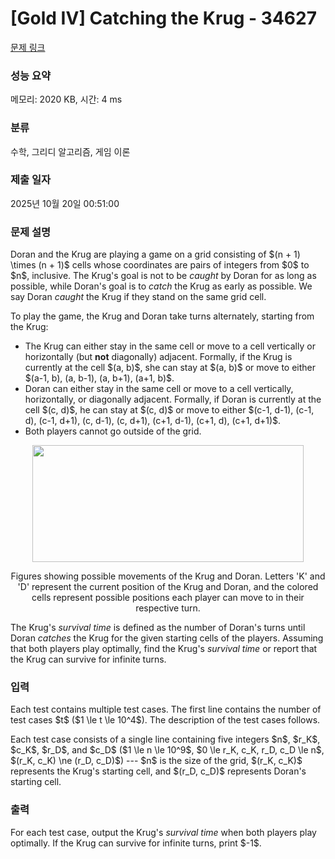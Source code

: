 # [Gold IV] Catching the Krug - 34627 

[문제 링크](https://www.acmicpc.net/problem/34627) 

### 성능 요약

메모리: 2020 KB, 시간: 4 ms

### 분류

수학, 그리디 알고리즘, 게임 이론

### 제출 일자

2025년 10월 20일 00:51:00

### 문제 설명

<p>Doran and the Krug are playing a game on a grid consisting of $(n + 1) \times (n + 1)$ cells whose coordinates are pairs of integers from $0$ to $n$, inclusive. The Krug's goal is not to be <em>caught</em> by Doran for as long as possible, while Doran's goal is to <em>catch</em> the Krug as early as possible. We say Doran <em>caught</em> the Krug if they stand on the same grid cell.</p>

<p>To play the game, the Krug and Doran take turns alternately, starting from the Krug:</p>

<ul>
<li>The Krug can either stay in the same cell or move to a cell vertically or horizontally (but <strong>not</strong> diagonally) adjacent. Formally, if the Krug is currently at the cell $(a, b)$, she can stay at $(a, b)$ or move to either $(a-1, b), (a, b-1), (a, b+1), (a+1, b)$.</li>
<li>Doran can either stay in the same cell or move to a cell vertically, horizontally, or diagonally adjacent. Formally, if Doran is currently at the cell $(c, d)$, he can stay at $(c, d)$ or move to either $(c-1, d-1), (c-1, d), (c-1, d+1), (c, d-1), (c, d+1), (c+1, d-1), (c+1, d), (c+1, d+1)$.</li>
<li>Both players cannot go outside of the grid.</li>
</ul>

<p style="text-align: center;"><img alt="" src="" style="width: 434px; height: 187px;"></p>

<p style="text-align: center;">Figures showing possible movements of the Krug and Doran. Letters 'K' and 'D' represent the current position of the Krug and Doran, and the colored cells represent possible positions each player can move to in their respective turn.</p>

<p>The Krug's <em>survival time</em> is defined as the number of Doran's turns until Doran <em>catches</em> the Krug for the given starting cells of the players. Assuming that both players play optimally, find the Krug's <em>survival time</em> or report that the Krug can survive for infinite turns.</p>

### 입력 

 <p>Each test contains multiple test cases. The first line contains the number of test cases $t$ ($1 \le t \le 10^4$). The description of the test cases follows.</p>

<p>Each test case consists of a single line containing five integers $n$, $r_K$, $c_K$, $r_D$, and $c_D$ ($1 \le n \le 10^9$, $0 \le r_K, c_K, r_D, c_D \le n$, $(r_K, c_K) \ne (r_D, c_D)$) --- $n$ is the size of the grid, $(r_K, c_K)$ represents the Krug's starting cell, and $(r_D, c_D)$ represents Doran's starting cell.</p>

### 출력 

 <p>For each test case, output the Krug's <em>survival time</em> when both players play optimally. If the Krug can survive for infinite turns, print $-1$.</p>

